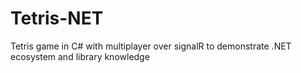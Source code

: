# Tetris-NET
Tetris game in C# with multiplayer over signalR to demonstrate .NET ecosystem and library knowledge
